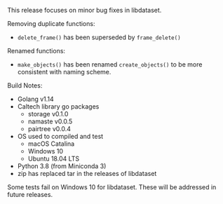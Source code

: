 
This release focuses on minor bug fixes in libdataset.

Removing duplicate functions:

+ `delete_frame()` has been superseded by `frame_delete()`

Renamed functions:

+ `make_objects()` has been renamed `create_objects()` to be more consistent with naming scheme.

Build Notes:

+ Golang v1.14
+ Caltech library go packages
    + storage v0.1.0
    + namaste v0.0.5
    + pairtree v0.0.4
+ OS used to compiled and test
    + macOS Catalina
    + Windows 10
    + Ubuntu 18.04 LTS
+ Python 3.8 (from Miniconda 3)
+ zip has replaced tar in the releases of libdataset

Some tests fail on Windows 10 for libdataset. These will be addressed in future releases.

